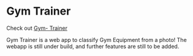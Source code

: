 # Gym Trainer
Check out [Gym- Trainer](https://gym-trainer.onrender.com/)

Gym Trainer is a web app to classify Gym Equipment from a photo! The webapp is still under build, and further features are still to be added. 
